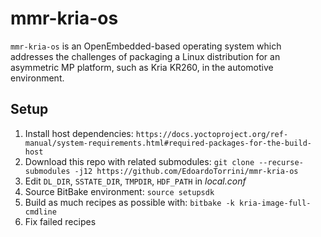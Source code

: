# mmr-kria-os
`mmr-kria-os` is an OpenEmbedded-based operating system which addresses the challenges of packaging a Linux distribution for an asymmetric MP platform, such as Kria KR260, in the automotive environment.

## Setup
 1. Install host dependencies: `https://docs.yoctoproject.org/ref-manual/system-requirements.html#required-packages-for-the-build-host`
 2. Download this repo with related submodules: `git clone --recurse-submodules -j12 https://github.com/EdoardoTorrini/mmr-kria-os`
 3. Edit `DL_DIR`, `SSTATE_DIR`, `TMPDIR`, `HDF_PATH` in _local.conf_
 4. Source BitBake environment: `source setupsdk`
 5. Build as much recipes as possible with: `bitbake -k kria-image-full-cmdline`
 6. Fix failed recipes
